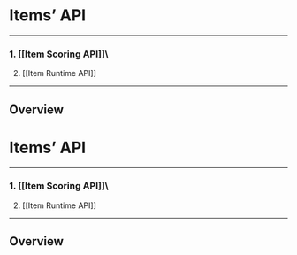 <!--
created_at: '2011-02-11 12:21:47'
updated_at: '2013-03-13 13:06:45'
authors:
    - 'Jérôme Bogaerts'
tags:
    - 'Documentation for core components'
-->

Items’ API
==========

------------------------------------------------------------------------

### 1. [[Item Scoring API]]\
2. [[Item Runtime API]]

------------------------------------------------------------------------

Overview
--------
Items’ API
==========

------------------------------------------------------------------------

### 1. [[Item Scoring API]]\
2. [[Item Runtime API]]

------------------------------------------------------------------------

Overview
--------

